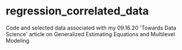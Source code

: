 # regression_correlated_data
Code and selected data associated with my 09.16.20 'Towards Data Science' article on Generalized Estimating Equations and Multilevel Modeling

